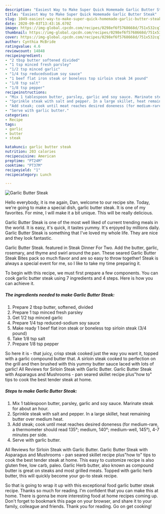 ```yaml
---
description: "Easiest Way to Make Super Quick Homemade Garlic Butter Steak"
title: "Easiest Way to Make Super Quick Homemade Garlic Butter Steak"
slug: 1049-easiest-way-to-make-super-quick-homemade-garlic-butter-steak
date: 2020-09-03T13:43:16.670Z
image: https://img-global.cpcdn.com/recipes/0298ef6f5768668d/751x532cq70/garlic-butter-steak-recipe-main-photo.jpg
thumbnail: https://img-global.cpcdn.com/recipes/0298ef6f5768668d/751x532cq70/garlic-butter-steak-recipe-main-photo.jpg
cover: https://img-global.cpcdn.com/recipes/0298ef6f5768668d/751x532cq70/garlic-butter-steak-recipe-main-photo.jpg
author: Cynthia McBride
ratingvalue: 4.6
reviewcount: 14848
recipeingredient:
- "2 tbsp butter softened divided"
- "1 tsp minced fresh parsley"
- "1/2 tsp minced garlic"
- "1/4 tsp reducedsodium soy sauce"
- "1 beef flat iron steak or boneless top sirloin steak 34 pound"
- "1/8 tsp salt"
- "1/8 tsp pepper"
recipeinstructions:
- "Mix 1 tablespoon butter, parsley, garlic and soy sauce. Marinate steak for about an hour."
- "Sprinkle steak with salt and pepper. In a large skillet, heat remaining butter over medium heat."
- "Add steak; cook until meat reaches desired doneness (for medium-rare, a thermometer should read 135°; medium, 140°; medium-well, 145°), 4-7 minutes per side."
- "Serve with garlic butter."
categories:
- Recipe
tags:
- garlic
- butter
- steak

katakunci: garlic butter steak 
nutrition: 203 calories
recipecuisine: American
preptime: "PT24M"
cooktime: "PT37M"
recipeyield: "1"
recipecategory: Lunch

---
```



![Garlic Butter Steak](https://img-global.cpcdn.com/recipes/0298ef6f5768668d/751x532cq70/garlic-butter-steak-recipe-main-photo.jpg)

Hello everybody, it is me again, Dan, welcome to our recipe site. Today, we're going to make a special dish, garlic butter steak. It is one of my favorites. For mine, I will make it a bit unique. This will be really delicious.

Garlic Butter Steak is one of the most well liked of current trending meals in the world. It is easy, it's quick, it tastes yummy. It's enjoyed by millions daily. Garlic Butter Steak is something that I've loved my whole life. They are nice and they look fantastic.

Garlic Butter Steak. featured in Steak Dinner For Two. Add the butter, garlic, rosemary, and thyme and swirl around the pan. These seared Garlic Butter Steak Bites pack so much flavor and are so easy to throw together! Steak is always a special event for me, so I like to take my time preparing it.


To begin with this recipe, we must first prepare a few components. You can cook garlic butter steak using 7 ingredients and 4 steps. Here is how you can achieve it.

<!--inarticleads1-->

##### The ingredients needed to make Garlic Butter Steak:

1. Prepare 2 tbsp butter, softened, divided
1. Prepare 1 tsp minced fresh parsley
1. Get 1/2 tsp minced garlic
1. Prepare 1/4 tsp reduced-sodium soy sauce
1. Make ready 1 beef flat iron steak or boneless top sirloin steak (3/4 pound)
1. Take 1/8 tsp salt
1. Prepare 1/8 tsp pepper


So here it is - that juicy, crisp steak cooked just the way you want it, topped with a garlic compound butter that. A sirloin steak cooked to perfection on the grill and then brushed with this yummy butter sauce laced with lots of garlic! All Reviews for Sirloin Steak with Garlic Butter. Garlic Butter Steak with Asparagus and Mushrooms - pan seared skillet recipe plus&#34;how to&#34; tips to cook the best tender steak at home. 

<!--inarticleads2-->

##### Steps to make Garlic Butter Steak:

1. Mix 1 tablespoon butter, parsley, garlic and soy sauce. Marinate steak for about an hour.
1. Sprinkle steak with salt and pepper. In a large skillet, heat remaining butter over medium heat.
1. Add steak; cook until meat reaches desired doneness (for medium-rare, a thermometer should read 135°; medium, 140°; medium-well, 145°), 4-7 minutes per side.
1. Serve with garlic butter.


All Reviews for Sirloin Steak with Garlic Butter. Garlic Butter Steak with Asparagus and Mushrooms - pan seared skillet recipe plus&#34;how to&#34; tips to cook the best tender steak at home. This easy to customize recipe is also gluten free, low carb, paleo. Garlic Herb butter, also known as compound butter is great on steaks and most grilled meats. Topped with garlic herb butter, this will quickly become your go-to steak recipe. 

So that is going to wrap it up with this exceptional food garlic butter steak recipe. Thanks so much for reading. I'm confident that you can make this at home. There is gonna be more interesting food at home recipes coming up. Don't forget to bookmark this page on your browser, and share it to your family, colleague and friends. Thank you for reading. Go on get cooking!
